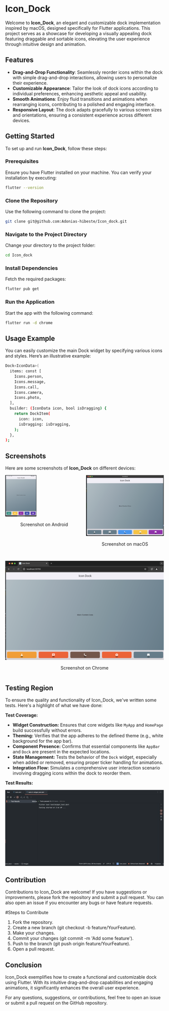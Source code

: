 # Icon_Dock

Welcome to **Icon_Dock**, an elegant and customizable dock implementation inspired by macOS, designed specifically for Flutter applications. This project serves as a showcase for developing a visually appealing dock featuring draggable and sortable icons, elevating the user experience through intuitive design and animation.

## Features

- **Drag-and-Drop Functionality**: Seamlessly reorder icons within the dock with simple drag-and-drop interactions, allowing users to personalize their experience.
- **Customizable Appearance**: Tailor the look of dock icons according to individual preferences, enhancing aesthetic appeal and usability.
- **Smooth Animations**: Enjoy fluid transitions and animations when rearranging icons, contributing to a polished and engaging interface.
- **Responsive Layout**: The dock adapts gracefully to various screen sizes and orientations, ensuring a consistent experience across different devices.

## Getting Started

To set up and run **Icon_Dock**, follow these steps:

### Prerequisites

Ensure you have Flutter installed on your machine. You can verify your installation by executing:

```bash
flutter --version
```
### Clone the Repository

Use the following command to clone the project:

```bash
git clone git@github.com:Adonias-hibeste/Icon_dock.git
```
### Navigate to the Project Directory

Change your directory to the project folder:

```bash
cd Icon_dock
```
### Install Dependencies

Fetch the required packages:

```bash
flutter pub get
```
### Run the Application

Start the app with the following command:
```bash
flutter run -d chrome
```
## Usage Example

You can easily customize the main Dock widget by specifying various icons and styles. Here’s an illustrative example:
```bash
Dock<IconData>(
  items: const [
    Icons.person,
    Icons.message,
    Icons.call,
    Icons.camera,
    Icons.photo,
  ],
  builder: (IconData icon, bool isDragging) {
    return DockItem(
      icon: icon,
      isDragging: isDragging,
    );
  },
);

```
## Screenshots

Here are some screenshots of **Icon_Dock** on different devices:

<div style="display: flex; flex-wrap: wrap; gap: 10px;">

<div style="flex: 1; min-width: 200px;">
  <img src="assets/images/Screen-Shot-2024-10-17-at-3.10.34-AM.png" alt="Screenshot 1" style="width: 40%; height:50%;">
  <p style="text-align: center;">Screenshot on Android</p>
</div>

<div style="flex: 1; min-width: 200px;">
  <img src="assets/images/Screen-Shot-2024-10-17-at-3.05.16-AM.png" alt="Screenshot 2" style="width: 100%;">
  <p style="text-align: center;">Screenshot on macOS</p>
</div>

<div style="flex: 1; min-width: 200px;">
  <img src="assets/images/Screen-Shot-2024-10-17-at-3.07.31-AM.png" alt="Screenshot 3" style="width: 100%;">
  <p style="text-align: center;">Screenshot on Chrome</p>
</div>


</div>


## Testing Region

To ensure the quality and functionality of Icon_Dock, we've written some tests. Here's a highlight of what we have done:

**Test Coverage:**

* **Widget Construction:** Ensures that core widgets like `MyApp` and `HomePage` build successfully without errors.
* **Theming:** Verifies that the app adheres to the defined theme (e.g., white background for the app bar).
* **Component Presence:** Confirms that essential components like `AppBar` and `Dock` are present in the expected locations.
* **State Management:** Tests the behavior of the `Dock` widget, especially when added or removed, ensuring proper ticker handling for animations.
* **Integration Flow:** Simulates a comprehensive user interaction scenario involving dragging icons within the dock to reorder them.


**Test Results:**

![Test Results](assets/images/Screen-Shot-2024-10-17-at-2.49.24-AM.png)

## Contribution
Contributions to Icon_Dock are welcome! If you have suggestions or improvements, please fork the repository and submit a pull request. You can also open an issue if you encounter any bugs or have feature requests.

#Steps to Contribute
1. Fork the repository.
2. Create a new branch (git checkout -b feature/YourFeature).
3. Make your changes.
4. Commit your changes (git commit -m 'Add some feature').
5. Push to the branch (git push origin feature/YourFeature).
6. Open a pull request.


## Conclusion
Icon_Dock exemplifies how to create a functional and customizable dock using Flutter. With its intuitive drag-and-drop capabilities and engaging animations, it significantly enhances the overall user experience.

For any questions, suggestions, or contributions, feel free to open an issue or submit a pull request on the GitHub repository.
